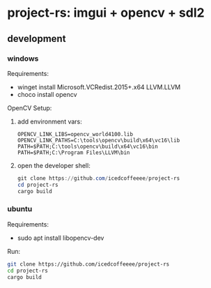 # project-rs: imgui + opencv + sdl2

## development

### windows

Requirements:
- winget install Microsoft.VCRedist.2015+.x64 LLVM.LLVM
- choco install opencv

OpenCV Setup:
1. add environment vars:
    ```
    OPENCV_LINK_LIBS=opencv_world4100.lib
    OPENCV_LINK_PATHS=C:\tools\opencv\build\x64\vc16\lib
    PATH=$PATH;C:\tools\opencv\build\x64\vc16\bin
    PATH=$PATH;C:\Program Files\LLVM\bin
    ```
1. open the developer shell:
    ```ps1
    git clone https://github.com/icedcoffeeee/project-rs
    cd project-rs
    cargo build
    ```

### ubuntu

Requirements:
- sudo apt install libopencv-dev

Run:
```sh
git clone https://github.com/icedcoffeeee/project-rs
cd project-rs
cargo build
```
